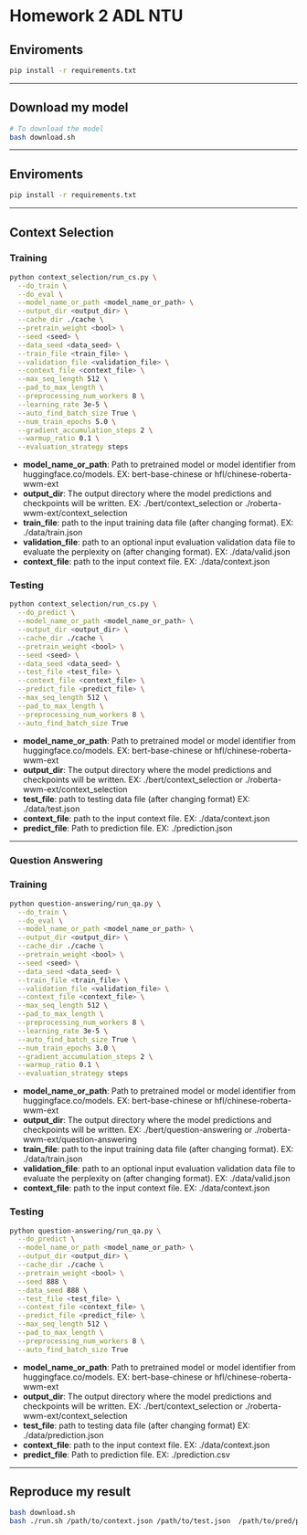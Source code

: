 # Homework 2 ADL NTU

## Enviroments
```bash
pip install -r requirements.txt
```
---
## Download my model
```bash
# To download the model
bash download.sh
```
---
## Enviroments
```bash
pip install -r requirements.txt
```
---
## Context Selection
### Training
```bash
python context_selection/run_cs.py \
  --do_train \
  --do_eval \
  --model_name_or_path <model_name_or_path> \
  --output_dir <output_dir> \
  --cache_dir ./cache \
  --pretrain_weight <bool> \
  --seed <seed> \
  --data_seed <data_seed> \
  --train_file <train_file> \
  --validation_file <validation_file> \
  --context_file <context_file> \
  --max_seq_length 512 \
  --pad_to_max_length \
  --preprocessing_num_workers 8 \
  --learning_rate 3e-5 \
  --auto_find_batch_size True \
  --num_train_epochs 5.0 \
  --gradient_accumulation_steps 2 \
  --warmup_ratio 0.1 \
  --evaluation_strategy steps
```

* **model_name_or_path**: Path to pretrained model or model identifier from huggingface.co/models. EX: bert-base-chinese or hfl/chinese-roberta-wwm-ext
* **output_dir**: The output directory where the model predictions and checkpoints will be written. EX: ./bert/context_selection or ./roberta-wwm-ext/context_selection
* **train_file**: path to the input training data file (after changing format). EX: ./data/train.json
* **validation_file**: path to an optional input evaluation validation data file to evaluate the perplexity on (after changing format). EX: ./data/valid.json
* **context_file**: path to the input context file. EX: ./data/context.json

### Testing
```bash
python context_selection/run_cs.py \
  --do_predict \
  --model_name_or_path <model_name_or_path> \
  --output_dir <output_dir> \
  --cache_dir ./cache \
  --pretrain_weight <bool> \
  --seed <seed> \
  --data_seed <data_seed> \
  --test_file <test_file> \
  --context_file <context_file> \
  --predict_file <predict_file> \
  --max_seq_length 512 \
  --pad_to_max_length \
  --preprocessing_num_workers 8 \
  --auto_find_batch_size True 
```
* **model_name_or_path**: Path to pretrained model or model identifier from huggingface.co/models. EX: bert-base-chinese or hfl/chinese-roberta-wwm-ext
* **output_dir**: The output directory where the model predictions and checkpoints will be written. EX: ./bert/context_selection or ./roberta-wwm-ext/context_selection
* **test_file**: path to testing data file (after changing format) EX: ./data/test.json
* **context_file**: path to the input context file. EX: ./data/context.json
* **predict_file**: Path to prediction file. EX: ./prediction.json
---
### Question Answering
### Training
```bash
python question-answering/run_qa.py \
  --do_train \
  --do_eval \
  --model_name_or_path <model_name_or_path> \
  --output_dir <output_dir> \
  --cache_dir ./cache \
  --pretrain_weight <bool> \
  --seed <seed> \
  --data_seed <data_seed> \
  --train_file <train_file> \
  --validation_file <validation_file> \
  --context_file <context_file> \
  --max_seq_length 512 \
  --pad_to_max_length \
  --preprocessing_num_workers 8 \
  --learning_rate 3e-5 \
  --auto_find_batch_size True \
  --num_train_epochs 3.0 \
  --gradient_accumulation_steps 2 \
  --warmup_ratio 0.1 \
  --evaluation_strategy steps
```
* **model_name_or_path**: Path to pretrained model or model identifier from huggingface.co/models. EX: bert-base-chinese or hfl/chinese-roberta-wwm-ext
* **output_dir**: The output directory where the model predictions and checkpoints will be written. EX: ./bert/question-answering or ./roberta-wwm-ext/question-answering
* **train_file**: path to the input training data file (after changing format). EX: ./data/train.json
* **validation_file**: path to an optional input evaluation validation data file to evaluate the perplexity on (after changing format). EX: ./data/valid.json
* **context_file**: path to the input context file. EX: ./data/context.json

### Testing
```bash
python question-answering/run_qa.py \
  --do_predict \
  --model_name_or_path <model_name_or_path> \
  --output_dir <output_dir> \
  --cache_dir ./cache \
  --pretrain_weight <bool> \
  --seed 888 \
  --data_seed 888 \
  --test_file <test_file> \
  --context_file <context_file> \
  --predict_file <predict_file> \
  --max_seq_length 512 \
  --pad_to_max_length \
  --preprocessing_num_workers 8 \
  --auto_find_batch_size True 
```
* **model_name_or_path**: Path to pretrained model or model identifier from huggingface.co/models. EX: bert-base-chinese or hfl/chinese-roberta-wwm-ext
* **output_dir**: The output directory where the model predictions and checkpoints will be written. EX: ./bert/context_selection or ./roberta-wwm-ext/context_selection
* **test_file**: path to testing data file (after changing format) EX: ./data/prediction.json
* **context_file**: path to the input context file. EX: ./data/context.json
* **predict_file**: Path to prediction file. EX: ./prediction.csv
---
## Reproduce my result 
```bash
bash download.sh
bash ./run.sh /path/to/context.json /path/to/test.json  /path/to/pred/prediction.csv
```